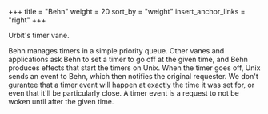 +++
title = "Behn"
weight = 20
sort_by = "weight"
insert_anchor_links = "right"
+++

Urbit's timer vane.

Behn manages timers in a simple priority queue. Other vanes and applications ask Behn to set a timer to go off at the given time, and Behn produces effects that start the timers on Unix. When the timer goes off, Unix sends an event to Behn, which then notifies the original requester. We don't gurantee that a timer event will happen at exactly the time it was set for, or even that it'll be particularly close. A timer event is a request to not be woken until after the given time.
